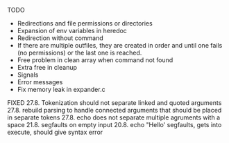 TODO
- Redirections and file permissions or directories
- Expansion of env variables in heredoc
- Redirection without command
- If there are multiple outfiles, they are created in order and until one fails (no permissions) or the last one is reached.
- Free problem in clean array when command not found
- Extra free in cleanup
- Signals
- Error messages
- Fix memory leak in expander.c

FIXED
27.8. Tokenization should not separate linked and quoted arguments
27.8. rebuild parsing to handle connected arguments that should be placed in separate tokens
27.8. echo does not separate multiple agruments with a space
21.8. segfaults on empty input
20.8. echo "Hello' segfaults, gets into execute, should give syntax error
 